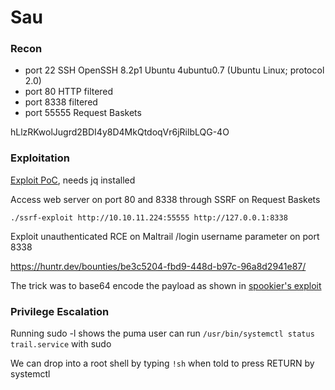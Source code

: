 # Sau

### Recon

- port 22 SSH OpenSSH 8.2p1 Ubuntu 4ubuntu0.7 (Ubuntu Linux; protocol 2.0)
- port 80 HTTP filtered
- port 8338 filtered
- port 55555 Request Baskets

hLlzRKwolJugrd2BDI4y8D4MkQtdoqVr6jRilbLQG-4O

### Exploitation

[Exploit PoC](https://github.com/entr0pie/CVE-2023-27163), needs jq installed

Access web server on port 80 and 8338 through SSRF on Request Baskets

`./ssrf-exploit http://10.10.11.224:55555 http://127.0.0.1:8338`

Exploit unauthenticated RCE on Maltrail /login username parameter on port 8338

https://huntr.dev/bounties/be3c5204-fbd9-448d-b97c-96a8d2941e87/


The trick was to base64 encode the payload as shown in [spookier's exploit](https://github.com/spookier/Maltrail-v0.53-Exploit)

### Privilege Escalation

Running sudo -l shows the puma user can run `/usr/bin/systemctl status trail.service` with sudo

We can drop into a root shell by typing `!sh` when told to press RETURN by systemctl
